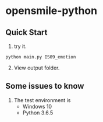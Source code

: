 # opensmile-python

## Quick Start

1. try it.

```
python main.py IS09_emotion

```
2. View output folder.

## Some issues to know

1. The test environment is
    - Windows 10
    - Python 3.6.5